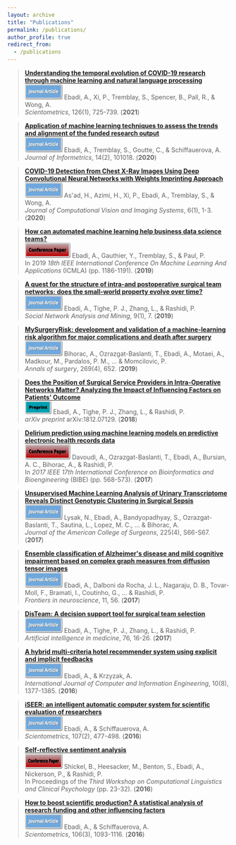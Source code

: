 ```yaml
---
layout: archive
title: "Publications"
permalink: /publications/
author_profile: true
redirect_from:
  - /publications
---
```


<script type='text/javascript' src='https://d1bxh8uas1mnw7.cloudfront.net/assets/embed.js'></script>


> [__Understanding the temporal evolution of COVID-19 research through machine learning and natural language processing__](https://link.springer.com/article/10.1007/s11192-020-03744-7)  
> <img src="/images/Journal.png" width="85" height="35"> Ebadi, A., Xi, P., Tremblay, S., Spencer, B., Pall, R., & Wong, A.  
> _Scientometrics_, 126(1), 725-739. (__2021__)
> <div data-badge-popover="right" data-badge-type="donut" data-doi="https://doi.org/10.1007/s11192-020-03744-7" data-hide-no-mentions="true" data-hide-less-than="5" class="altmetric-embed"></div>

> [__Application of machine learning techniques to assess the trends and alignment of the funded research output__](https://www.sciencedirect.com/science/article/pii/S1751157718301901)  
> <img src="/images/Journal.png" width="85" height="35"> Ebadi, A., Tremblay, S., Goutte, C., & Schiffauerova, A.  
> _Journal of Informetrics_, 14(2), 101018. (__2020__)
> <div data-badge-popover="right" data-badge-type="donut" data-doi="https://doi.org/10.1016/j.joi.2020.101018" data-condensed="true" data-hide-no-mentions="true" data-hide-less-than="5" class="altmetric-embed"></div>  

> [__COVID-19 Detection from Chest X-Ray Images Using Deep Convolutional Neural Networks with Weights Imprinting Approach__](https://www.ci-journal.net/index.php/vsl/article/download/3546/4592)  
> <img src="/images/Journal.png" width="85" height="35"> As'ad, H., Azimi, H., Xi, P., Ebadi, A., Tremblay, S., & Wong, A.  
> _Journal of Computational Vision and Imaging Systems_, 6(1), 1-3. (__2020__)  
 
> [__How can automated machine learning help business data science teams?__](https://ieeexplore.ieee.org/abstract/document/8999171/)  
> <img src="/images/Conference.png" width="103" height="35"> Ebadi, A., Gauthier, Y., Tremblay, S., & Paul, P.  
> In 2019 _18th IEEE International Conference On Machine Learning And Applications_ (ICMLA) (pp. 1186-1191). (__2019__)
> <div data-badge-popover="right" data-badge-type="donut" data-doi="https://doi.org/10.1109/ICMLA.2019.00196" data-condensed="true" data-hide-no-mentions="true" data-hide-less-than="5" class="altmetric-embed"></div>

> [__A quest for the structure of intra-and postoperative surgical team networks: does the small-world property evolve over time?__](https://link.springer.com/content/pdf/10.1007/s13278-019-0550-5.pdf)  
> <img src="/images/Journal.png" width="85" height="35"> Ebadi, A., Tighe, P. J., Zhang, L., & Rashidi, P.  
> _Social Network Analysis and Mining_, 9(1), 7. (__2019__)
> <div data-badge-popover="right" data-badge-type="donut" data-doi="https://doi.org/10.1007/s13278-019-0550-5" data-condensed="true" data-hide-no-mentions="true" data-hide-less-than="5" class="altmetric-embed"></div>

> [__MySurgeryRisk: development and validation of a machine-learning risk algorithm for major complications and death after surgery__](https://www.ncbi.nlm.nih.gov/pmc/articles/PMC6110979/)  
> <img src="/images/Journal.png" width="85" height="35"> Bihorac, A., Ozrazgat-Baslanti, T., Ebadi, A., Motaei, A., Madkour, M., Pardalos, P. M., ... & Momcilovic, P.  
> _Annals of surgery_, 269(4), 652. (__2019__)
> <div data-badge-popover="right" data-badge-type="donut" data-doi="https://doi.org/10.1097/SLA.0000000000002706" data-condensed="true" data-hide-no-mentions="true" data-hide-less-than="5" class="altmetric-embed"></div>

> [__Does the Position of Surgical Service Providers in Intra-Operative Networks Matter? Analyzing the Impact of Influencing Factors on Patients' Outcome__](https://arxiv.org/abs/1812.07129)  
> <img src="/images/Preprint.png" width="60" height="30"> Ebadi, A., Tighe, P. J., Zhang, L., & Rashidi, P.  
> _arXiv preprint_ arXiv:1812.07129. (__2018__)   
 
> [__Delirium prediction using machine learning models on predictive electronic health records data__](https://ieeexplore.ieee.org/abstract/document/8251352/)  
> <img src="/images/Conference.png" width="103" height="35"> Davoudi, A., Ozrazgat-Baslanti, T., Ebadi, A., Bursian, A. C., Bihorac, A., & Rashidi, P.  
> In _2017 IEEE 17th International Conference on Bioinformatics and Bioengineering_ (BIBE) (pp. 568-573). (__2017__)
> <div data-badge-popover="right" data-badge-type="donut" data-doi="https://doi.org/10.1109/BIBE.2017.00014" data-condensed="true" data-hide-no-mentions="true" data-hide-less-than="5" class="altmetric-embed"></div>
  
> [__Unsupervised Machine Learning Analysis of Urinary Transcriptome Reveals Distinct Genotypic Clustering in Surgical Sepsis__](https://www.journalacs.org/article/S1072-7515(17)30732-9/abstract)  
> <img src="/images/Journal.png" width="85" height="35"> Lysak, N., Ebadi, A., Bandyopadhyay, S., Ozrazgat-Baslanti, T., Sautina, L., Lopez, M. C., ... & Bihorac, A.  
> _Journal of the American College of Surgeons_, 225(4), S66-S67. (__2017__)  

> [__Ensemble classification of Alzheimer's disease and mild cognitive impairment based on complex graph measures from diffusion tensor images__](https://www.frontiersin.org/articles/10.3389/fnins.2017.00056/full)  
> <img src="/images/Journal.png" width="85" height="35"> Ebadi, A., Dalboni da Rocha, J. L., Nagaraju, D. B., Tovar-Moll, F., Bramati, I., Coutinho, G., ... & Rashidi, P.  
> _Frontiers in neuroscience_, 11, 56. (__2017__)
> <div data-badge-popover="right" data-badge-type="donut" data-doi="https://doi.org/10.3389/fnins.2017.00056" data-hide-no-mentions="true" data-hide-less-than="5" class="altmetric-embed"></div>

> [__DisTeam: A decision support tool for surgical team selection__](https://www.sciencedirect.com/science/article/pii/S093336571630272X)  
> <img src="/images/Journal.png" width="85" height="35"> Ebadi, A., Tighe, P. J., Zhang, L., & Rashidi, P.  
> _Artificial intelligence in medicine_, 76, 16-26. (__2017__)
> <div data-badge-popover="right" data-badge-type="donut" data-doi="https://doi.org/10.1016/j.artmed.2017.02.002" data-hide-no-mentions="true" data-hide-less-than="5" class="altmetric-embed"></div>

> [__A hybrid multi-criteria hotel recommender system using explicit and implicit feedbacks__](https://www.researchgate.net/profile/Ashkan-Ebadi-3/publication/318534250_A_hybrid_multi-criteria_hotel_recommender_system_using_explicit_and_implicit_feedbacks/links/596f6a7faca27280fda3148c/A-hybrid-multi-criteria-hotel-recommender-system-using-explicit-and-implicit-feedbacks.pdf)  
> <img src="/images/Journal.png" width="85" height="35"> Ebadi, A., & Krzyzak, A.  
> _International Journal of Computer and Information Engineering_, 10(8), 1377-1385. (__2016__)

> [__iSEER: an intelligent automatic computer system for scientific evaluation of researchers__](https://link.springer.com/content/pdf/10.1007/s11192-016-1852-2.pdf)  
> <img src="/images/Journal.png" width="85" height="35"> Ebadi, A., & Schiffauerova, A.  
> _Scientometrics_, 107(2), 477-498. (__2016__)
> <div data-badge-popover="right" data-badge-type="donut" data-doi="https://doi.org/10.1007/s11192-016-1852-2" data-hide-no-mentions="true" data-hide-less-than="5" class="altmetric-embed"></div>

> [__Self-reflective sentiment analysis__](https://www.aclweb.org/anthology/W16-0303.pdf)  
> <img src="/images/Conference.png" width="85" height="35"> Shickel, B., Heesacker, M., Benton, S., Ebadi, A., Nickerson, P., & Rashidi, P.  
> In Proceedings of the _Third Workshop on Computational Linguistics and Clinical Psychology_ (pp. 23-32). (__2016__)

> [__How to boost scientific production? A statistical analysis of research funding and other influencing factors__](https://link.springer.com/article/10.1007/s11192-015-1825-x)  
> <img src="/images/Journal.png" width="85" height="35"> Ebadi, A., & Schiffauerova, A.  
> _Scientometrics_, 106(3), 1093-1116. (__2016__)
> <div data-badge-popover="right" data-badge-type="donut" data-doi="https://doi.org/10.1007/s11192-015-1825-x" data-hide-no-mentions="true" data-hide-less-than="5" class="altmetric-embed"></div>

